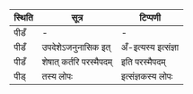 | स्थिति | सूत्र | टिप्पणी |
| ----- | ------- | ------ |
| पीडँ | - | - |
| पीडँ | उपदेशेऽजनुनासिक इत् | अँ-इत्यस्य इत्संज्ञा |
| पीडँ | शेषात् कर्तरि परस्मैपदम् | इति परस्मैपदम् |
| पीड् | तस्य लोपः | इत्संज्ञकस्य लोपः |
